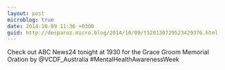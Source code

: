 ```yaml
---
layout: post
microblog: true
date: 2014-10-09 11:36 +0300
guid: http://desparoz.micro.blog/2014/10/09/t520130729523429376.html
---
```

Check out ABC News24 tonight at 1930 for the Grace Groom Memorial Oration by @VCDF_Australia #MentalHealthAwarenessWeek
